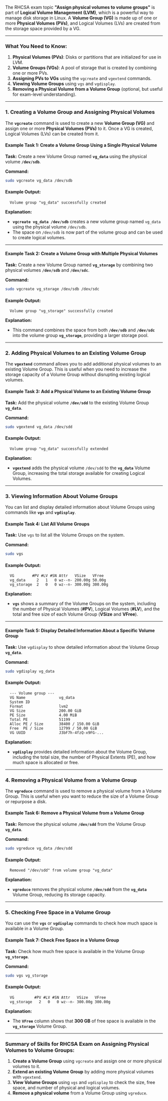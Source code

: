 The RHCSA exam topic **"Assign physical volumes to volume groups"** is part of **Logical Volume Management (LVM)**, which is a powerful way to manage disk storage in Linux. A **Volume Group (VG)** is made up of one or more **Physical Volumes (PVs)**, and Logical Volumes (LVs) are created from the storage space provided by a VG. 


---

### **What You Need to Know:**
1. **Physical Volumes (PVs)**: Disks or partitions that are initialized for use in LVM.
2. **Volume Groups (VGs)**: A pool of storage that is created by combining one or more PVs.
3. **Assigning PVs to VGs** using the `vgcreate` and `vgextend` commands.
4. **Viewing Volume Groups** using `vgs` and `vgdisplay`.
5. **Removing a Physical Volume from a Volume Group** (optional, but useful for exam-level understanding).

---

### **1. Creating a Volume Group and Assigning Physical Volumes**

The **`vgcreate`** command is used to create a new **Volume Group (VG)** and assign one or more **Physical Volumes (PVs)** to it. Once a VG is created, Logical Volumes (LVs) can be created from it.

#### **Example Task 1: Create a Volume Group Using a Single Physical Volume**

**Task:** Create a new Volume Group named **`vg_data`** using the physical volume **`/dev/sdb`**.

**Command:**
```bash
sudo vgcreate vg_data /dev/sdb
```

#### **Example Output:**
```
  Volume group "vg_data" successfully created
```

**Explanation:**
- **`vgcreate vg_data /dev/sdb`** creates a new volume group named `vg_data` using the physical volume `/dev/sdb`.
- The space on `/dev/sdb` is now part of the volume group and can be used to create logical volumes.

---

#### **Example Task 2: Create a Volume Group with Multiple Physical Volumes**

**Task:** Create a new Volume Group named **`vg_storage`** by combining two physical volumes **`/dev/sdb`** and **`/dev/sdc`**.

**Command:**
```bash
sudo vgcreate vg_storage /dev/sdb /dev/sdc
```

#### **Example Output:**
```
  Volume group "vg_storage" successfully created
```

**Explanation:**
- This command combines the space from both **`/dev/sdb`** and **`/dev/sdc`** into the volume group **`vg_storage`**, providing a larger storage pool.

---

### **2. Adding Physical Volumes to an Existing Volume Group**

The **`vgextend`** command allows you to add additional physical volumes to an existing Volume Group. This is useful when you need to increase the storage capacity of a Volume Group without disrupting existing logical volumes.

#### **Example Task 3: Add a Physical Volume to an Existing Volume Group**

**Task:** Add the physical volume **`/dev/sdd`** to the existing Volume Group **`vg_data`**.

**Command:**
```bash
sudo vgextend vg_data /dev/sdd
```

#### **Example Output:**
```
  Volume group "vg_data" successfully extended
```

**Explanation:**
- **`vgextend`** adds the physical volume `/dev/sdd` to the **`vg_data`** Volume Group, increasing the total storage available for creating Logical Volumes.

---

### **3. Viewing Information About Volume Groups**

You can list and display detailed information about Volume Groups using commands like **`vgs`** and **`vgdisplay`**.

#### **Example Task 4: List All Volume Groups**

**Task:** Use `vgs` to list all the Volume Groups on the system.

**Command:**
```bash
sudo vgs
```

#### **Example Output:**
```
  VG        #PV #LV #SN Attr   VSize   VFree  
  vg_data     2   1   0 wz--n- 200.00g 50.00g
  vg_storage  2   0   0 wz--n- 300.00g 300.00g
```

**Explanation:**
- **`vgs`** shows a summary of the Volume Groups on the system, including the number of Physical Volumes (**#PV**), Logical Volumes (**#LV**), and the total and free size of each Volume Group (**VSize** and **VFree**).

---

#### **Example Task 5: Display Detailed Information About a Specific Volume Group**

**Task:** Use `vgdisplay` to show detailed information about the Volume Group **`vg_data`**.

**Command:**
```bash
sudo vgdisplay vg_data
```

#### **Example Output:**
```
  --- Volume group ---
  VG Name               vg_data
  System ID             
  Format                lvm2
  VG Size               200.00 GiB
  PE Size               4.00 MiB
  Total PE              51199
  Alloc PE / Size       38400 / 150.00 GiB
  Free  PE / Size       12799 / 50.00 GiB
  VG UUID               J3bF7h-4fzQ-x9FG-...
```

**Explanation:**
- **`vgdisplay`** provides detailed information about the Volume Group, including the total size, the number of Physical Extents (PE), and how much space is allocated or free.

---

### **4. Removing a Physical Volume from a Volume Group**

The **`vgreduce`** command is used to remove a physical volume from a Volume Group. This is useful when you want to reduce the size of a Volume Group or repurpose a disk.

#### **Example Task 6: Remove a Physical Volume from a Volume Group**

**Task:** Remove the physical volume **`/dev/sdd`** from the Volume Group **`vg_data`**.

**Command:**
```bash
sudo vgreduce vg_data /dev/sdd
```

#### **Example Output:**
```
  Removed "/dev/sdd" from volume group "vg_data"
```

**Explanation:**
- **`vgreduce`** removes the physical volume **`/dev/sdd`** from the **`vg_data`** Volume Group, reducing its storage capacity.

---

### **5. Checking Free Space in a Volume Group**

You can use the **`vgs`** or **`vgdisplay`** commands to check how much space is available in a Volume Group.

#### **Example Task 7: Check Free Space in a Volume Group**

**Task:** Check how much free space is available in the Volume Group **`vg_storage`**.

**Command:**
```bash
sudo vgs vg_storage
```

#### **Example Output:**
```
  VG         #PV #LV #SN Attr   VSize   VFree  
  vg_storage   2   0   0 wz--n- 300.00g 300.00g
```

**Explanation:**
- The **`VFree`** column shows that **300 GB** of free space is available in the **`vg_storage`** Volume Group.

---

### Summary of Skills for RHCSA Exam on Assigning Physical Volumes to Volume Groups:
1. **Create a Volume Group** using `vgcreate` and assign one or more physical volumes to it.
2. **Extend an existing Volume Group** by adding more physical volumes with `vgextend`.
3. **View Volume Groups** using `vgs` and `vgdisplay` to check the size, free space, and number of physical and logical volumes.
4. **Remove a physical volume** from a Volume Group using `vgreduce`.
